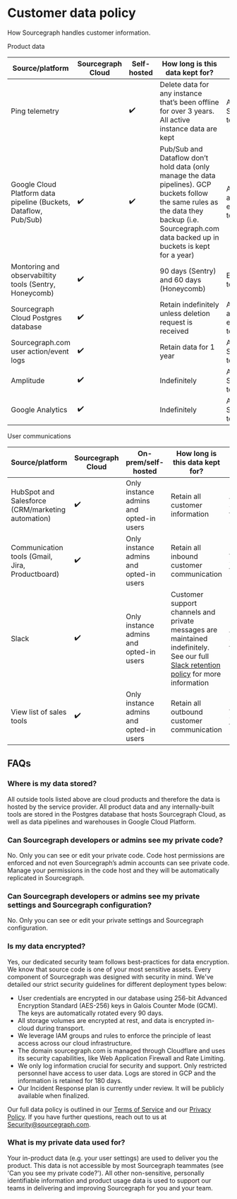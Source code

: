 # Customer data policy

How Sourcegraph handles customer information.

Product data

| Source/platform | Sourcegraph Cloud | Self-hosted | How long is this data kept for? | Who has access? |
|------------------------------------------------------------------|--------------------|--------------------|------------------------------------------------------------------------------------------------------------------------------------------------------------------------------------------------------|-----------------|
| Ping telemetry | | :heavy_check_mark: | Delete data for any instance that’s been offline for over 3 years. All active instance data are kept | All Sourcegraph teammates |
| Google Cloud Platform data pipeline (Buckets, Dataflow, Pub/Sub) | :heavy_check_mark: | :heavy_check_mark: | Pub/Sub and Dataflow don’t hold data (only manage the data pipelines). GCP buckets follow the same rules as the data they backup (i.e. Sourcegraph.com data backed up in buckets is kept for a year) | Analytics and engineering teams |
| Montoring and observabiltity tools (Sentry, Honeycomb) | :heavy_check_mark: | | 90 days (Sentry) and 60 days (Honeycomb) | Engineering teams |
| Sourcegraph Cloud Postgres database | :heavy_check_mark: | | Retain indefinitely unless deletion request is received | Analytics and engineering teams |
Sourcegraph.com user action/event logs | :heavy_check_mark: | | Retain data for 1 year | All Sourcegraph teammates |
| Amplitude | :heavy_check_mark: | | Indefinitely | All Sourcegraph teammates |
| Google Analytics | :heavy_check_mark: | | Indefinitely | All Sourcegraph teammates |

User communications

| Source/platform | Sourcegraph Cloud | On-prem/self-hosted | How long is this data kept for? | Who can access it? |
|---------------------------------------------------|--------------------|---------------------|------------------------------------------------------------------------------------------------------|--------------------|
| HubSpot and Salesforce (CRM/marketing automation) | :heavy_check_mark: | Only instance admins and opted-in users | Retain all customer information | All Sourcegraph teammates |
| Communication tools (Gmail, Jira, Productboard) | :heavy_check_mark: | Only instance admins and opted-in users | Retain all inbound customer communication | All Sourcegraph teammates |
| Slack | :heavy_check_mark: | Only instance admins and opted-in users | Customer support channels and private messages are maintained indefinitely. See our full [Slack retention policy](../../communication/team_chat.md#retention) for more information | All Sourcegraph teammates |
| View list of sales tools | :heavy_check_mark: | Only instance admins and opted-in users | Retain all outbound customer communication | All Sourcegraph teammates |

## FAQs

### Where is my data stored?

All outside tools listed above are cloud products and therefore the data is hosted by the service provider. All product data and any internally-built tools are stored in the Postgres database that hosts Sourcegraph Cloud, as well as data pipelines and warehouses in Google Cloud Platform.

### Can Sourcegraph developers or admins see my private code?

No. Only you can see or edit your private code. Code host permissions are enforced and not even Sourcegraph’s admin accounts can see private code. Manage your permissions in the code host and they will be automatically replicated in Sourcegraph.

### Can Sourcegraph developers or admins see my private settings and Sourcegraph configuration?

No. Only you can see or edit your private settings and Sourcegraph configuration.

### Is my data encrypted?

Yes, our dedicated security team follows best-practices for data encryption. We know that source code is one of your most sensitive assets. Every component of Sourcegraph was designed with security in mind. We've detailed our strict security guidelines for different deployment types below:

- User credentials are encrypted in our database using 256-bit Advanced Encryption Standard (AES-256) keys in Galois Counter Mode (GCM). The keys are automatically rotated every 90 days.
- All storage volumes are encrypted at rest, and data is encrypted in-cloud during transport.
- We leverage IAM groups and rules to enforce the principle of least access across our cloud infrastructure.
- The domain sourcegraph.com is managed through Cloudflare and uses its security capabilities, like Web Application Firewall and Rate Limiting.
- We only log information crucial for security and support. Only restricted personnel have access to user data. Logs are stored in GCP and the information is retained for 180 days.
- Our Incident Response plan is currently under review. It will be publicly available when finalized.

Our full data policy is outlined in our [Terms of Service](https://about.sourcegraph.com/terms-dotcom) and our [Privacy Policy](https://about.sourcegraph.com/privacy/). If you have further questions, reach out to us at Security@sourcegraph.com.

### What is my private data used for?

Your in-product data (e.g. your user settings) are used to deliver you the product. This data is not accessible by most Sourcegraph teammates (see 'Can you see my private code?'). All other non-sensitive, personally identifiable information and product usage data is used to support our teams in delivering and improving Sourcegraph for you and your team.
